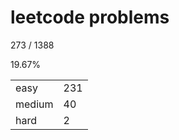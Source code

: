 # leetcode problems

273 / 1388

19.67%

|        |     |
| ------ | --- |
| easy   | 231  |
| medium | 40   |
| hard   | 2   |

